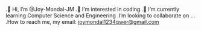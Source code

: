 .👋 Hi, I’m @Joy-Mondal-JM
.👀 I’m interested in coding
.🌱 I’m currently learning Computer Science and Engineering
.I’m looking to collaborate on ...
.How to reach me, my email: joymondal1234qwer@gmail.com
